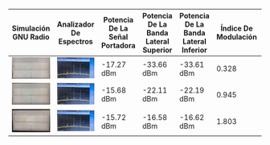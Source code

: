 | Simulación GNU Radio | Analizador De Espectros | Potencia De La Señal Portadora | Potencia De La Banda Lateral Superior | Potencia De La Banda Lateral Inferior | Índice De Modulación | Frecuencia Del Mensaje | Relación Señal A Ruido Medida |
|----------------------|-------------------------|----------------------------------|----------------------------------------|----------------------------------------|------------------------|--------------------------|--------------------------------|
| <img src="practica_3/Modulaciones%20lineales/punto_1/SimulacionGNURadioKaAmMayor1.PNG"> | <img src="practica_3/Modulaciones%20lineales/punto_1/AnalizadorKaAmMayor1.PNG"> | -17.27 dBm | -33.66 dBm | -33.61 dBm | 0.328 | 20 KHz | 62.73 dBm |
| <img src="practica_3/Modulaciones%20lineales/punto_1/SimulacionGNURadioKaAmIgual1.PNG"> | <img src="practica_3/Modulaciones%20lineales/punto_1/AnalizadorKaAmMayor1.PNG"> | -15.68 dBm | -22.11 dBm | -22.19 dBm | 0.945 | 20 KHz | 64.32 dBm |
| <img src="practica_3/Modulaciones%20lineales/punto_1/SimulacionGNURadioKaAmMenor1.PNG"> | <img src="practica_3/Modulaciones%20lineales/punto_1/AnalizadorKaAmMayor1.PNG"> | -15.72 dBm | -16.58 dBm | -16.62 dBm | 1.803 | 20 KHz | 64.28 dBm |
